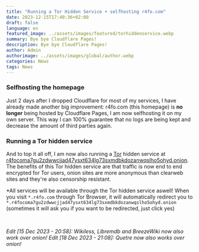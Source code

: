 ```yaml
---
title: "Running a Tor Hidden Service + selfhosting r4fo.com"
date: 2023-12-15T17:40:36+02:00
draft: false
language: en
featured_image: ../assets/images/featured/torhiddenservice.webp
summary: Bye bye Cloudflare Pages!
description: Bye bye Cloudflare Pages!
author: Admin
authorimage: ../assets/images/global/author.webp
categories: News
tags: News
---
```


### Selfhosting the homepage
Just 2 days after I dropped Cloudflare for most of my services, I have already made another big improvement: r4fo.com (this homepage) is **no longer** being hosted by Cloudflare Pages, I am now selfhosting it on my own server. This way I can 100% guarantee that no logs are being kept and decrease the amount of third parties again.

### Running a Tor hidden service
And to top it all off, I am now also running a [Tor](https://wikiless.r4fo.com/wiki/Tor_(network)) hidden service at [r4focoma7gu2zdwwcjjad47ysxt634lg73sxmdbkdozanwqslho5ohyd.onion](http://r4focoma7gu2zdwwcjjad47ysxt634lg73sxmdbkdozanwqslho5ohyd.onion). The benefits of this Tor hidden service are that traffic is now end to end encrypted for Tor users, onion sites are more anonymous than clearweb sites and they're also censorship resistant.

*All services will be available through the Tor hidden service aswell! When you visit ```*.r4fo.com``` through Tor Browser, it will automatically redirect you to ```*.r4focoma7gu2zdwwcjjad47ysxt634lg73sxmdbkdozanwqslho5ohyd.onion``` (sometimes it will ask you if you want to be redirected, just click yes)

<br>

*Edit [15 Dec 2023 - 20:58]: Wikiless, Libremdb and BreezeWiki now also work over onion!*
*Edit [18 Dec 2023 - 21:08]: Quetre now also works over onion!*